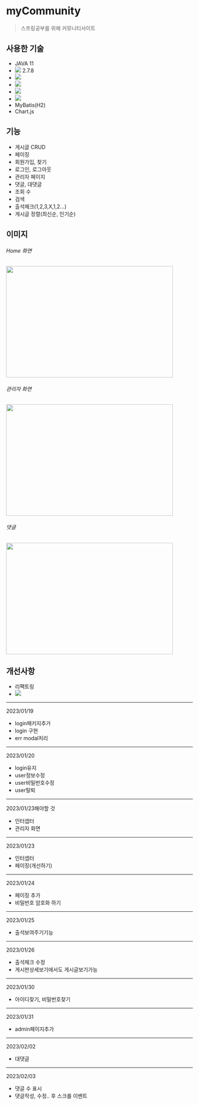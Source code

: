 # myCommunity
> 스프링공부를 위해 커뮤니티사이트
## 사용한 기술
- JAVA 11
- <img src="https://img.shields.io/badge/SpringBoot-6DB33F?style=flat-square&logo=springboot&logoColor=white"/>  2.7.8
- <img src="https://img.shields.io/badge/Gradle-02303A?style=flat-square&logo=gradle&logoColor=white"/>
- <img src="https://img.shields.io/badge/Thymeleaf-005F0F?style=flat-square&logo=thymeleaf&logoColor=white"/>
- <img src="https://img.shields.io/badge/Bootstrap-7952B3?style=flat-square&logo=bootstrap&logoColor=white"/>
- <img src="https://img.shields.io/badge/Jquery-0769AD?style=flat-square&logo=jquery&logoColor=white"/>
- MyBatis(H2)
- Chart.js
## 기능
- 게시글 CRUD
- 페이징
- 회원가입, 찾기
- 로그인, 로그아웃
- 관리자 페이지
- 댓글, 대댓글
- 조회 수
- 검색
- 출석체크(1,2,3,X,1,2...)
- 게시글 정렬(최신순, 인기순)
## 이미지
###### Home 화면
<img src="https://user-images.githubusercontent.com/80504740/215631202-30d5ae47-8c22-4c8b-98c0-6459ab340a1d.png" width="450px" height="300px"></img>


###### 관리자 화면
<img src="https://user-images.githubusercontent.com/80504740/215989038-7f734319-ac59-4a9f-87af-150cd24429d1.png" width="450px" height="300px"></img>


###### 댓글
<img src="https://user-images.githubusercontent.com/80504740/216259441-1280c98a-5921-4fbc-94c6-e0f7002fa1ed.png" width="450px" height="300px"></img>

## 개선사항
- 리팩토링
- <img src="https://img.shields.io/badge/Springsecurity-6DB33F?style=flat-square&logo=springsecurity&logoColor=white"/>
---
2023/01/19
- login패키지추가
- login 구현
- err modal처리
---
2023/01/20
- login유지
- user정보수정
- user비밀번호수정
- user탈퇴
---
2023/01/23해야할 것
- 인터셉터
- 관리자 화면
---
2023/01/23
- 인터셉터
- 페이징(개선하기)
---
2023/01/24
- 페이징 추가
- 비밀번호 암호화 하기
---
2023/01/25
- 출석보여주기기능
---
2023/01/26
- 출석체크 수정
- 게시판상세보기에서도 게시글보기가능
---
2023/01/30
- 아이디찾기, 비밀번호찾기
---
2023/01/31
- admin페이지추가
---
2023/02/02
- 대댓글
---
2023/02/03
- 댓글 수 표시
- 댓글작성, 수정.. 후 스크롤 이벤트
